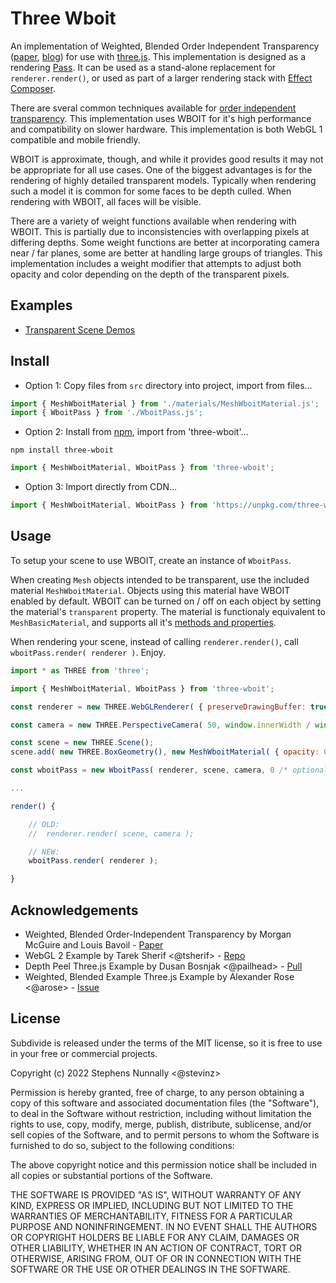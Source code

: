 # Three Wboit

An implementation of Weighted, Blended Order Independent Transparency ([paper](http://jcgt.org/published/0002/02/09/), [blog](http://casual-effects.blogspot.com/2015/03/implemented-weighted-blended-order.html)) for use with [three.js](https://threejs.org/). This implementation is designed as a rendering [Pass](https://github.com/mrdoob/three.js/blob/dev/examples/jsm/postprocessing/Pass.js). It can be used as a stand-alone replacement for `renderer.render()`, or used as part of a larger rendering stack with [Effect Composer](https://github.com/mrdoob/three.js/blob/dev/examples/jsm/postprocessing/EffectComposer.js).

There are sveral common techniques available for [order independent transparency](https://learnopengl.com/Guest-Articles/2020/OIT/Introduction). This implementation uses WBOIT for it's high performance and compatibility on slower hardware. This implementation is both WebGL 1 compatible and mobile friendly.

WBOIT is approximate, though, and while it provides good results it may not be appropriate for all use cases. One of the biggest advantages is for the rendering of highly detailed transparent models. Typically when rendering such a model it is common for some faces to be depth culled. When rendering with WBOIT, all faces will be visible.

There are a variety of weight functions available when rendering with WBOIT. This is partially due to inconsistencies with overlapping pixels at differing depths. Some weight functions are better at incorporating camera near / far planes, some are better at handling large groups of triangles. This implementation includes a weight modifier that attempts to adjust both opacity and color depending on the depth of the transparent pixels.

## Examples

- <a href='https://stevinz.github.io/three-wboit/WeightedBlended.html'>Transparent Scene Demos</a>

## Install

- Option 1: Copy files from `src` directory into project, import from files...

```javascript
import { MeshWboitMaterial } from './materials/MeshWboitMaterial.js';
import { WboitPass } from './WboitPass.js';
```

- Option 2: Install from [npm](https://www.npmjs.com/package/three-wboit), import from 'three-wboit'...
```
npm install three-wboit
```
```javascript
import { MeshWboitMaterial, WboitPass } from 'three-wboit';
```

- Option 3: Import directly from CDN...
```javascript
import { MeshWboitMaterial, WboitPass } from 'https://unpkg.com/three-wboit/build/index.module.js';
```

## Usage

To setup your scene to use WBOIT, create an instance of `WboitPass`.

When creating `Mesh` objects intended to be transparent, use the included material `MeshWboitMaterial`. Objects using this material have WBOIT enabled by default. WBOIT can be turned on / off on each object by setting the material's `transparent` property. The material is functionaly equivalent to `MeshBasicMaterial`, and supports all it's [methods and properties](https://threejs.org/docs/#api/en/materials/MeshBasicMaterial).

When rendering your scene, instead of calling `renderer.render()`, call `wboitPass.render( renderer )`. Enjoy.

```javascript
import * as THREE from 'three';

import { MeshWboitMaterial, WboitPass } from 'three-wboit';

const renderer = new THREE.WebGLRenderer( { preserveDrawingBuffer: true } );

const camera = new THREE.PerspectiveCamera( 50, window.innerWidth / window.innerHeight, 0.10, 100 );

const scene = new THREE.Scene();
scene.add( new THREE.BoxGeometry(), new MeshWboitMaterial( { opacity: 0.5 } ) );

const wboitPass = new WboitPass( renderer, scene, camera, 0 /* optional clear color */, 1.0 /* optional clear alpha */);

...

render() {

    // OLD:
    //  renderer.render( scene, camera );

    // NEW:
    wboitPass.render( renderer );

}

```

## Acknowledgements

- Weighted, Blended Order-Independent Transparency by Morgan McGuire and Louis Bavoil - [Paper](http://jcgt.org/published/0002/02/09/)
- WebGL 2 Example by Tarek Sherif <@tsherif> - [Repo](https://github.com/tsherif/webgl2examples/blob/master/oit.html)
- Depth Peel Three.js Example by Dusan Bosnjak <@pailhead> - [Pull](https://github.com/mrdoob/three.js/pull/15490)
- Weighted, Blended Example Three.js Example by Alexander Rose <@arose> - [Issue](https://github.com/mrdoob/three.js/issues/4814)

## License

Subdivide is released under the terms of the MIT license, so it is free to use in your free or commercial projects.

Copyright (c) 2022 Stephens Nunnally <@stevinz>

Permission is hereby granted, free of charge, to any person obtaining a copy
of this software and associated documentation files (the "Software"), to deal
in the Software without restriction, including without limitation the rights
to use, copy, modify, merge, publish, distribute, sublicense, and/or sell
copies of the Software, and to permit persons to whom the Software is
furnished to do so, subject to the following conditions:

The above copyright notice and this permission notice shall be included in
all copies or substantial portions of the Software.

THE SOFTWARE IS PROVIDED "AS IS", WITHOUT WARRANTY OF ANY KIND, EXPRESS OR
IMPLIED, INCLUDING BUT NOT LIMITED TO THE WARRANTIES OF MERCHANTABILITY,
FITNESS FOR A PARTICULAR PURPOSE AND NONINFRINGEMENT. IN NO EVENT SHALL THE
AUTHORS OR COPYRIGHT HOLDERS BE LIABLE FOR ANY CLAIM, DAMAGES OR OTHER
LIABILITY, WHETHER IN AN ACTION OF CONTRACT, TORT OR OTHERWISE, ARISING FROM,
OUT OF OR IN CONNECTION WITH THE SOFTWARE OR THE USE OR OTHER DEALINGS IN
THE SOFTWARE.
